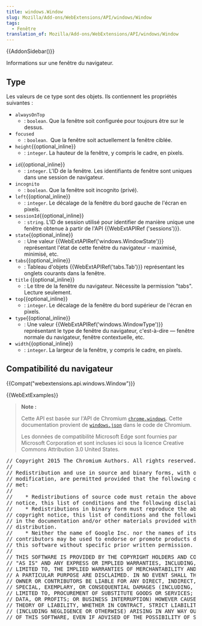 ```yaml
---
title: windows.Window
slug: Mozilla/Add-ons/WebExtensions/API/windows/Window
tags:
  - Fenêtre
translation_of: Mozilla/Add-ons/WebExtensions/API/windows/Window
---
```

{{AddonSidebar()}}

Informations sur une fenêtre du navigateur.

## Type

Les valeurs de ce type sont des objets. Ils contiennent les propriétés suivantes :

- `alwaysOnTop`
  - : `boolean`. Que la fenêtre soit configurée pour toujours être sur le dessus.
- `focused`
  - : `boolean`.  Que la fenêtre soit actuellement la fenêtre ciblée.
- `height`{{optional_inline}}
  - : `integer`. La hauteur de la fenêtre, y compris le cadre, en pixels.

<!---->

- `id`{{optional_inline}}
  - : `integer`. L'ID de la fenêtre. Les identifiants de fenêtre sont uniques dans une session de navigateur.
- `incognito`
  - : `boolean`. Que la fenêtre soit incognito (privé).
- `left`{{optional_inline}}
  - : `integer`. Le décalage de la fenêtre du bord gauche de l'écran en pixels.
- `sessionId`{{optional_inline}}
  - : `string`. L'ID de session utilisé pour identifier de manière unique une fenêtre obtenue à partir de l'API {{WebExtAPIRef ('sessions')}}.
- `state`{{optional_inline}}
  - : Une valeur {{WebExtAPIRef('windows.WindowState')}} représentant l'état de cette fenêtre du navigateur - maximisé, minimisé, etc.
- `tabs`{{optional_inline}}
  - : Tableau d'objets {{WebExtAPIRef('tabs.Tab')}} représentant les onglets courants dans la fenêtre.
- `title` {{optional_inline}}
  - : Le titre de la fenêtre du navigateur. Nécessite la permission "tabs". Lecture seulement.
- `top`{{optional_inline}}
  - : `integer`. Le décalage de la fenêtre du bord supérieur de l'écran en pixels.
- `type`{{optional_inline}}
  - : Une valeur {{WebExtAPIRef('windows.WindowType')}} représentant le type de fenêtre du navigateur, c'est-à-dire — fenêtre normale du navigateur, fenêtre contextuelle, etc.
- `width`{{optional_inline}}
  - : `integer`. La largeur de la fenêtre, y compris le cadre, en pixels.

## Compatibilité du navigateur

{{Compat("webextensions.api.windows.Window")}}

{{WebExtExamples}}

> **Note :**
>
> Cette API est basée sur l'API de Chromium [`chrome.windows`](https://developer.chrome.com/extensions/windows). Cette documentation provient de [`windows.json`](https://chromium.googlesource.com/chromium/src/+/master/chrome/common/extensions/api/windows.json) dans le code de Chromium.
>
> Les données de compatibilité Microsoft Edge sont fournies par Microsoft Corporation et sont incluses ici sous la licence Creative Commons Attribution 3.0 United States.

<div class="hidden"><pre>// Copyright 2015 The Chromium Authors. All rights reserved.
//
// Redistribution and use in source and binary forms, with or without
// modification, are permitted provided that the following conditions are
// met:
//
//    * Redistributions of source code must retain the above copyright
// notice, this list of conditions and the following disclaimer.
//    * Redistributions in binary form must reproduce the above
// copyright notice, this list of conditions and the following disclaimer
// in the documentation and/or other materials provided with the
// distribution.
//    * Neither the name of Google Inc. nor the names of its
// contributors may be used to endorse or promote products derived from
// this software without specific prior written permission.
//
// THIS SOFTWARE IS PROVIDED BY THE COPYRIGHT HOLDERS AND CONTRIBUTORS
// "AS IS" AND ANY EXPRESS OR IMPLIED WARRANTIES, INCLUDING, BUT NOT
// LIMITED TO, THE IMPLIED WARRANTIES OF MERCHANTABILITY AND FITNESS FOR
// A PARTICULAR PURPOSE ARE DISCLAIMED. IN NO EVENT SHALL THE COPYRIGHT
// OWNER OR CONTRIBUTORS BE LIABLE FOR ANY DIRECT, INDIRECT, INCIDENTAL,
// SPECIAL, EXEMPLARY, OR CONSEQUENTIAL DAMAGES (INCLUDING, BUT NOT
// LIMITED TO, PROCUREMENT OF SUBSTITUTE GOODS OR SERVICES; LOSS OF USE,
// DATA, OR PROFITS; OR BUSINESS INTERRUPTION) HOWEVER CAUSED AND ON ANY
// THEORY OF LIABILITY, WHETHER IN CONTRACT, STRICT LIABILITY, OR TORT
// (INCLUDING NEGLIGENCE OR OTHERWISE) ARISING IN ANY WAY OUT OF THE USE
// OF THIS SOFTWARE, EVEN IF ADVISED OF THE POSSIBILITY OF SUCH DAMAGE.
</pre></div>

